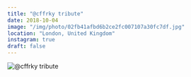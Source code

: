 ```yaml
---
title: "@cffrky tribute"
date: 2018-10-04
image: "/img/photo/02fb41afbd6b2ce2fc007107a30fc7df.jpg"
location: "London, United Kingdom"
instagram: true
draft: false
---
```


![@cffrky tribute](/img/photo/02fb41afbd6b2ce2fc007107a30fc7df.jpg)
